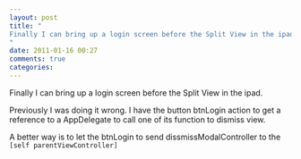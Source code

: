 ```yaml
---
layout: post
title: "
Finally I can bring up a login screen before the Split View in the ipad.
"
date: 2011-01-16 00:27
comments: true
categories: 
---
```


Finally I can bring up a login screen before the Split View in the ipad.


Previously I was doing it wrong. I have the button btnLogin action to get a reference to a AppDelegate to call one of its function to dismiss view.


A better way is to let the btnLogin to send dissmissModalController to the ```[self parentViewController]```

